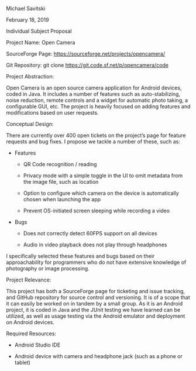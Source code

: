 ﻿Michael Savitski

February 18, 2019

Individual Subject Proposal

Project Name: Open Camera

SourceForge Page: https://sourceforge.net/projects/opencamera/

Git Repository: git clone <https://git.code.sf.net/p/opencamera/code>

Project Abstraction:

Open Camera is an open source camera application for Android devices, coded in
Java. It includes a number of features such as auto-stabilizing, noise
reduction, remote controls and a widget for automatic photo taking, a
configurable GUI, etc. The project is heavily focused on adding features and
modifications based on user requests.

Conceptual Design:

There are currently over 400 open tickets on the project’s page for feature
requests and bug fixes. I propose we tackle a number of these, such as:

-   Features

    -   QR Code recognition / reading

    -   Privacy mode with a simple toggle in the UI to omit metadata from the
        image file, such as location

    -   Option to configure which camera on the device is automatically chosen
        when launching the app

    -   Prevent OS-initiated screen sleeping while recording a video

-   Bugs

    -   Does not correctly detect 60FPS support on all devices

    -   Audio in video playback does not play through headphones

I specifically selected these features and bugs based on their approachability
for programmers who do not have extensive knowledge of photography or image
processing.

Project Relevance:

This project has both a SourceForge page for ticketing and issue tracking, and
GitHub repository for source control and versioning. It is of a scope that it
can easily be worked on in tandem by a small group. As it is an Android project,
it is coded in Java and the JUnit testing we have learned can be utilized, as
well as usage testing via the Android emulator and deployment on Android
devices.

Required Resources:

-   Android Studio IDE

-   Android device with camera and headphone jack (such as a phone or tablet)
